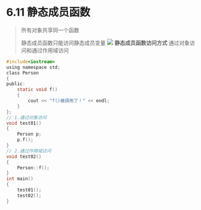 # 6.11 静态成员函数
> 所有对象共享同一个函数
>
> 静态成员函数只能访问静态成员变量
![](https://test-123456-md-images.oss-cn-beijing.aliyuncs.com/img/image-20220405130711934.png#crop=0&crop=0&crop=1&crop=1&id=x0sRO&originHeight=744&originWidth=1330&originalType=binary&ratio=1&rotation=0&showTitle=false&status=done&style=none&title=)
**静态成员函数访问方式**
通过对象访问和通过作用域访问
```c
#include<iostream>
using namespace std;
class Person
{
public:
	static void f()
	{
		cout << "f()被调用了！" << endl;
	}
};
// 1.通过对象访问
void test01()
{
	Person p;
	p.f();
}
// 2.通过作用域访问
void test02()
{
	Person::f();
}
int main()
{
	test01();
	test02();
}
```